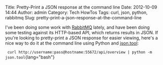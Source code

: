 Title: Pretty-Print a JSON response at the command line
Date: 2012-10-09 14:44
Author: admin
Category: Tech HowTos
Tags: curl, json, python, rabbitmq
Slug: pretty-print-a-json-response-at-the-command-line

I've been doing some work with [RabbitMQ](http://www.rabbitmq.com/)
lately, and have been doing some testing against its HTTP-based API,
which returns results in JSON. If you're looking to pretty-print a JSON
response for easier viewing, here's a nice way to do it at the command
line using Python and
[json.tool](http://docs.python.org/library/json.html):  

` curl http://username:pass@hostname:55672/api/overview | python -m json.tool`{lang="bash"}

